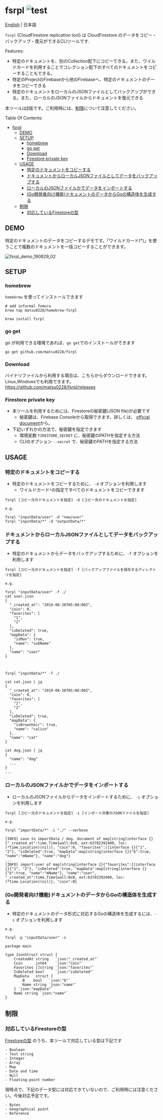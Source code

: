 # fsrpl ![test](https://github.com/matsu0228/fsrpl/workflows/test/badge.svg)

[English](https://github.com/matsu0228/fsrpl/blob/master/README.md) | 日本語

`fsrpl` (CloudFirestore replication tool) は CloudFirestore のデータをコピー・バックアップ・復元ができるCLIツールです.

Features:

- 特定のドキュメントを、別のCollection配下にコピーできる。また、ワイルドカードを利用することでコレクション配下のすべてのドキュメントをコピーすることもできる。
- 特定のProjectのFirebaseから他のFirebaseへ、特定のドキュメントのデータをコピーできる
- 特定のドキュメントをローカルのJSONファイルとしてバックアップができる。また、ローカルのJSONファイルからドキュメントを復元できる

本ツールはβ版です。ご利用時には、[制限](#%e5%88%b6%e9%99%90)について注意してください。

Table Of Contents:
<!-- MarkdownTOC -->

- [fsrpl](#fsrpl)
  - [DEMO](#demo)
  - [SETUP](#setup)
    - [homebrew](#homebrew)
    - [go get](#go-get)
    - [Download](#download)
    - [Firestore private key](#firestore-private-key)
  - [USAGE](#usage)
    - [特定のドキュメントをコピーする](#%e7%89%b9%e5%ae%9a%e3%81%ae%e3%83%89%e3%82%ad%e3%83%a5%e3%83%a1%e3%83%b3%e3%83%88%e3%82%92%e3%82%b3%e3%83%94%e3%83%bc%e3%81%99%e3%82%8b)
    - [ドキュメントからローカルJSONファイルとしてデータをバックアップする](#%e3%83%89%e3%82%ad%e3%83%a5%e3%83%a1%e3%83%b3%e3%83%88%e3%81%8b%e3%82%89%e3%83%ad%e3%83%bc%e3%82%ab%e3%83%abjson%e3%83%95%e3%82%a1%e3%82%a4%e3%83%ab%e3%81%a8%e3%81%97%e3%81%a6%e3%83%87%e3%83%bc%e3%82%bf%e3%82%92%e3%83%90%e3%83%83%e3%82%af%e3%82%a2%e3%83%83%e3%83%97%e3%81%99%e3%82%8b)
    - [ローカルのJSONファイルかでデータをインポートする](#%e3%83%ad%e3%83%bc%e3%82%ab%e3%83%ab%e3%81%aejson%e3%83%95%e3%82%a1%e3%82%a4%e3%83%ab%e3%81%8b%e3%81%a7%e3%83%87%e3%83%bc%e3%82%bf%e3%82%92%e3%82%a4%e3%83%b3%e3%83%9d%e3%83%bc%e3%83%88%e3%81%99%e3%82%8b)
    - [(Go開発者向け機能)ドキュメントのデータからGoの構造体を生成する](#go%e9%96%8b%e7%99%ba%e8%80%85%e5%90%91%e3%81%91%e6%a9%9f%e8%83%bd%e3%83%89%e3%82%ad%e3%83%a5%e3%83%a1%e3%83%b3%e3%83%88%e3%81%ae%e3%83%87%e3%83%bc%e3%82%bf%e3%81%8b%e3%82%89go%e3%81%ae%e6%a7%8b%e9%80%a0%e4%bd%93%e3%82%92%e7%94%9f%e6%88%90%e3%81%99%e3%82%8b)
  - [制限](#%e5%88%b6%e9%99%90)
    - [対応しているFirestoreの型](#%e5%af%be%e5%bf%9c%e3%81%97%e3%81%a6%e3%81%84%e3%82%8bfirestore%e3%81%ae%e5%9e%8b)
    <!-- /MarkdownTOC -->

## DEMO

特定のドキュメントのデータをコピーするデモです。「ワイルドカード(*)」を使うことで複数のドキュメントを一括コピーすることができます。

![fsrpl_demo_190829_02](https://user-images.githubusercontent.com/5501329/63935971-a6dfc280-ca99-11e9-8d8c-1e4e93516602.gif)

## SETUP

### homebrew

`homebrew` を使ってインストールできます

```
# add informal fomura
brew tap matsu0228/homebrew-fsrpl

brew install fsrpl
```

### go get

go が利用できる環境であれば、`go get`でのインストールができます

```
go get github.com/matsu0228/fsrpl
```

### Download


バイナリファイルから利用する場合は、こちらからダウンロードできます。Linux,Windowsでも利用できます。
https://github.com/matsu0228/fsrpl/releases


### Firestore private key

- 本ツールを利用するためには、Firestoreの秘密鍵(JSON file)が必要です
  - 秘密鍵は、Firebase Consoleから取得できます。詳しくは、 [official document](https://firebase.google.com/docs/admin/setup?authuser=0)から。
- 下記いずれかの方法で、秘密鍵を指定できます
  - 環境変数 `FIRESTORE_SECRET` に、秘密鍵のPATHを指定する方法
  - CLIのオプション `--secret` で、秘密鍵のPATHを指定する方法

## USAGE

### 特定のドキュメントをコピーする

- 特定のドキュメントをコピーするために、 `-d` オプションを利用します
  - ワイルドカード`*`の指定ですべてのドキュメントをコピーできます

```
fsrpl [コピー元のドキュメントを指定] -d [コピー先のドキュメントを指定]

e.g.

fsrpl "inputData/user" -d "new/user"
fsrpl "inputData/*" -d "outputData/*"
```

### ドキュメントからローカルJSONファイルとしてデータをバックアップする

- 特定のドキュメントからデータをバックアップするために、`-f` オプションを利用します

```
fsrpl [コピー元のドキュメントを指定] -f [バックアップファイルを保存するディレクトリを指定]

e.g.

fsrpl "inputData/user" -f ./
cat user.json
{
  "_created_at": "2019-08-26T05:00:00Z",
  "coin": 0,
  "favorites": [
    "1",
    "2"
  ],
  "isDeleted": true,
  "mapData": {
    "isMan": true,
    "name": "subName"
  },
  "name": "user"
}



fsrpl "inputData/*" -f ./

cat cat.json | jq
{
  "_created_at": "2019-08-26T05:00:00Z",
  "coin": 0,
  "favorites": [
    "1",
    "2"
  ],
  "isDeleted": true,
  "mapData": {
    "isBrownhair": true,
    "name": "calico"
  },
  "name": "cat"
}

cat dog.json | jq
{
  "name": "dog"
  ...
}
...

```


### ローカルのJSONファイルかでデータをインポートする

- ローカルのJSONファイルからデータをインポートするために、 `-i` オプションを利用します


```
fsrpl [コピー元のドキュメントを指定] -i [インポート対象のJSONファイルを指定]

e.g.

fsrpl "importData/*" -i "./" --verbose

[INFO] save to importData / dog. document of map[string]interface {}{"_created_at":time.Time{wall:0x0, ext:63702392400, loc:(*time.Location)(nil)}, "coin":0, "favorites":[]interface {}{"1", "2"}, "isDeleted":true, "mapData":map[string]interface {}{"b":true, "name":"mName"}, "name":"dog"}
...
[INFO] import:user of map[string]interface {}{"favorites":[]interface {}{"1", "2"}, "isDeleted":true, "mapData":map[string]interface {}{"b":true, "name":"mName"}, "name":"user", "_created_at":time.Time{wall:0x0, ext:63702392400, loc:(*time.Location)(nil)}, "coin":0}
```

### (Go開発者向け機能)ドキュメントのデータからGoの構造体を生成する

- 特定のドキュメントのデータ形式に対応するGoの構造体を生成するには、`-s` オプションを利用します

```
e.g.

fsrpl -p "inputData/user" -s

package main

type JsonStruct struct {
	CreatedAt string   `json:"_created_at"`
	Coin      int64    `json:"coin"`
	Favorites []string `json:"favorites"`
	IsDeleted bool     `json:"isDeleted"`
	MapData   struct {
		B    bool   `json:"b"`
		Name string `json:"name"`
	} `json:"mapData"`
	Name string `json:"name"`
}

```

## 制限

### 対応しているFirestoreの型


[Firestoreの型](https://firebase.google.com/docs/firestore/manage-data/data-types) のうち、本ツールで対応している型は下記です


```
- Boolean
- Text string
- Integer
- Array
- Map
- Date and time
- Null
- Floating-point number
```

現時点で、下記のデータ型には対応できていないので、ご利用時には注意ください。今後対応予定です。
```
- Bytes
- Geographical point
- Reference
```